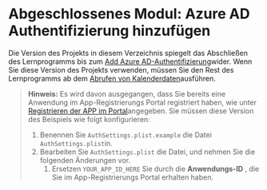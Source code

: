 # <a name="completed-module-add-azure-ad-authentication"></a>Abgeschlossenes Modul: Azure AD Authentifizierung hinzufügen

Die Version des Projekts in diesem Verzeichnis spiegelt das Abschließen des Lernprogramms bis zum [Add Azure AD-Authentifizierung](https://docs.microsoft.com/graph/tutorials/ios-objectivec?tutorial-step=3)wider. Wenn Sie diese Version des Projekts verwenden, müssen Sie den Rest des Lernprogramms ab dem [Abrufen von Kalenderdaten](https://docs.microsoft.com/graph/tutorials/ios-objectivec?tutorial-step=4)ausführen.

> **Hinweis:** Es wird davon ausgegangen, dass Sie bereits eine Anwendung im App-Registrierungs Portal registriert haben, wie unter [Registrieren der APP im Portal](https://docs.microsoft.com/graph/tutorials/ios-objectivec?tutorial-step=2)angegeben. Sie müssen diese Version des Beispiels wie folgt konfigurieren:
>
> 1. Benennen Sie `AuthSettings.plist.example` die Datei `AuthSettings.plist`in.
> 1. Bearbeiten Sie `AuthSettings.plist` die Datei, und nehmen Sie die folgenden Änderungen vor.
>     1. Ersetzen `YOUR_APP_ID_HERE` Sie durch die **Anwendungs-ID** , die Sie im App-Registrierungs Portal erhalten haben.
